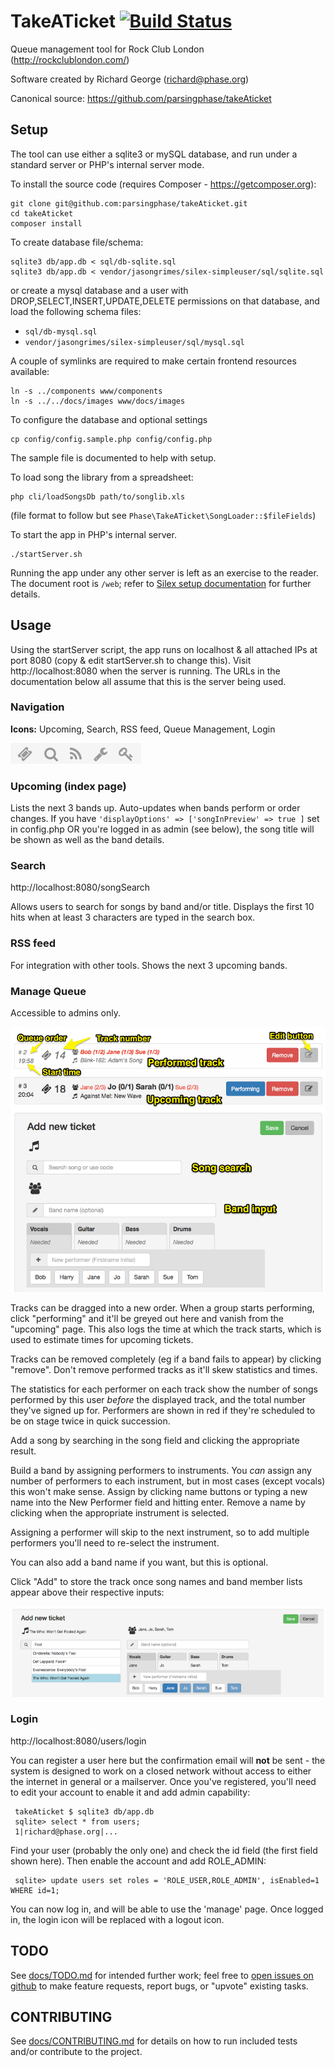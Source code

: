 TakeATicket [![Build Status](https://travis-ci.org/parsingphase/takeAticket.svg?branch=master)](https://travis-ci.org/parsingphase/takeAticket)
===========
Queue management tool for Rock Club London (http://rockclublondon.com/)

Software created by Richard George (richard@phase.org)

Canonical source: https://github.com/parsingphase/takeAticket

## Setup

The tool can use either a sqlite3 or mySQL database, and run under a standard server or PHP's internal server mode.

To install the source code (requires Composer - https://getcomposer.org):

    git clone git@github.com:parsingphase/takeAticket.git
    cd takeAticket
    composer install
 
To create database file/schema:

    sqlite3 db/app.db < sql/db-sqlite.sql
    sqlite3 db/app.db < vendor/jasongrimes/silex-simpleuser/sql/sqlite.sql

or create a mysql database and a user with  DROP,SELECT,INSERT,UPDATE,DELETE permissions on that database, and load the following schema files:

*  `sql/db-mysql.sql`
*  `vendor/jasongrimes/silex-simpleuser/sql/mysql.sql`
 
A couple of symlinks are required to make certain frontend resources available:

    ln -s ../components www/components
    ln -s ../../docs/images www/docs/images
 
To configure the database and optional settings
 
    cp config/config.sample.php config/config.php

The sample file is documented to help with setup.
 
To load song the library from a spreadsheet:

    php cli/loadSongsDb path/to/songlib.xls
    
(file format to follow but see `Phase\TakeATicket\SongLoader::$fileFields`)
 
To start the app in PHP's internal server.

    ./startServer.sh

Running the app under any other server is left as an exercise to the reader. The document root is `/web`; 
refer to [Silex setup documentation](http://silex.sensiolabs.org/doc/web_servers.html) for further details. 

## Usage

Using the startServer script, the app runs on localhost & all attached IPs at port 8080 
(copy & edit startServer.sh to change this).
Visit http://localhost:8080 when the server is running. The URLs in the documentation below all assume that this is the 
server being used.

### Navigation
**Icons:** Upcoming, Search, RSS feed, Queue Management, Login

![Iconbar](docs/images/iconbar.png)

### Upcoming (index page)

Lists the next 3 bands up. Auto-updates when bands perform or order changes. If you have `'displayOptions' => ['songInPreview' => true ]`
set in config.php OR you're logged in as admin (see below), the song title will be shown as well as the band details.

### Search

http://localhost:8080/songSearch

Allows users to search for songs by band and/or title. Displays the first 10 hits when at least 3 characters are typed in the search box.

### RSS feed

For integration with other tools. Shows the next 3 upcoming bands.

### Manage Queue

Accessible to admins only. 

![Management interface](docs/images/QueueManagement.png)

Tracks can be dragged into a new order. When a group starts performing, click "performing" and it'll be greyed out here and
vanish from the "upcoming" page. This also logs the time at which the track starts, which is used to estimate times for
upcoming tickets.

Tracks can be removed completely (eg if a band fails to appear) by clicking "remove". 
Don't remove performed tracks as it'll skew statistics and times. 

The statistics for each performer on each track show the number of songs performed by this user *before* 
the displayed track, and the total number they've signed up for. Performers are shown in red if they're scheduled to be 
on stage twice in quick succession.

Add a song by searching in the song field and clicking the appropriate result. 

Build a band by assigning performers to instruments. You *can* assign any number of performers to each instrument, but
in most cases (except vocals) this won't make sense. Assign by clicking name buttons or typing a new name into the New 
Performer field and hitting enter. Remove a name by clicking when the appropriate instrument is selected.

Assigning a performer will skip to the next instrument, so to add multiple performers you'll need to re-select the 
instrument.

You can also add a band name if you want, but this is optional.

Click "Add" to store the track once song names and band member lists appear above their respective inputs:

![Management interface](docs/images/AddTicketFormFilled.png)


### Login

http://localhost:8080/users/login 

You can register a user here but the confirmation email will **not** be sent - the system is designed to work on a closed network 
without access to either the internet in general or a mailserver. Once you've registered, you'll need to edit your account to enable
it and add admin capability:

     takeAticket $ sqlite3 db/app.db 
     sqlite> select * from users;
     1|richard@phase.org|...
     
Find your user (probably the only one) and check the id field (the first field shown here). Then enable the account and add ROLE_ADMIN:
     
     sqlite> update users set roles = 'ROLE_USER,ROLE_ADMIN', isEnabled=1 WHERE id=1;

You can now log in, and will be able to use the 'manage' page. Once logged in, the login icon will be replaced with a logout icon.

## TODO 

See [docs/TODO.md](./docs/TODO.md) for intended further work; 
feel free to [open issues on github](https://github.com/parsingphase/takeAticket/issues) to make feature requests, 
report bugs, or "upvote" existing tasks.

## CONTRIBUTING 

See [docs/CONTRIBUTING.md](./docs/CONTRIBUTING.md) for details on how to run included tests and/or contribute to the project.
